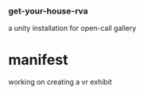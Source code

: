### get-your-house-rva
a unity installation for open-call gallery

# manifest
working on creating a vr exhibit 
